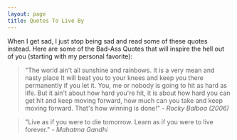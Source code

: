 ```yaml
---
layout: page
title: Quotes To Live By
---
```


When I get sad, I just stop being sad and read some of these quotes instead. Here are some of the Bad-Ass Quotes that will inspire the hell out of you (starting with my personal favorite):

<blockquote> "The world ain't all sunshine and rainbows. It is a very mean and nasty place It will beat you to your knees and keep you there permanently if you let it. You, me or nobody is going to hit as hard as life. But it ain't about how hard you're hit, it is about how hard you can get hit and keep moving forward, how much can you take and keep moving forward. That's how winning is done!" <cite>- Rocky Balboa (2006)</cite></blockquote>
<blockquote> "Live as if you were to die tomorrow. Learn as if you were to live forever." <cite>- Mahatma Gandhi</cite></blockquote>
